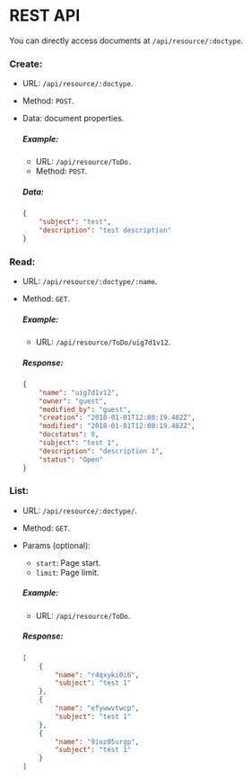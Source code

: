 
# REST API

You can directly access documents at `/api/resource/:doctype`.

### Create:

- URL: `/api/resource/:doctype`.
- Method: `POST`.
- Data: document properties.

	##### Example:

	- URL: `/api/resource/ToDo.`
	- Method: `POST`.

	##### Data:

	```json
	{
		"subject": "test",
		"description": "test description"
	}
	```

### Read:

- URL: `/api/resource/:doctype/:name`.
- Method: `GET`.

	##### Example:

	- URL: `/api/resource/ToDo/uig7d1v12`.

	##### Response:

	```json
	{
		"name": "uig7d1v12",
		"owner": "guest",
		"modified_by": "guest",
		"creation": "2018-01-01T12:08:19.482Z",
		"modified": "2018-01-01T12:08:19.482Z",
		"docstatus": 0,
		"subject": "test 1",
		"description": "description 1",
		"status": "Open"
	}
	```

### List:

- URL: `/api/resource/:doctype/`.
- Method: `GET`.
- Params (optional):
	 - `start`: Page start.
	 - `limit`: Page limit.

	##### Example:

	- URL: `/api/resource/ToDo`.

	##### Response:

	```json
	[
		{
			"name": "r4qxyki0i6",
			"subject": "test 1"
		},
		{
			"name": "efywwvtwcp",
			"subject": "test 1"
		},
		{
			"name": "9ioz05urgp",
			"subject": "test 1"
		}
	]
	```
